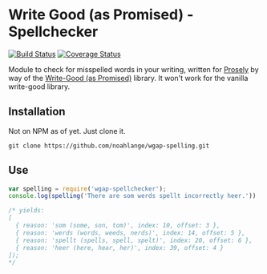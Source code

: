 # Write Good (as Promised) - Spellchecker
[![Build Status](https://travis-ci.org/noahlange/wgap-spellchecker.svg?branch=master)](https://travis-ci.org/noahlange/wgap-spellchecker)
[![Coverage Status](https://coveralls.io/repos/noahlange/wgap-spellchecker/badge.svg?branch=master&service=github)](https://coveralls.io/github/noahlange/wgap-spellchecker?branch=master)

Module to check for misspelled words in your writing, written for
[Prosely](https://github.com/noahlange/prosely) by way of the
[Write-Good (as Promised)](https://github.com/noahlange/write-good-as-promised)
library. It won't work for the vanilla write-good library.

## Installation
Not on NPM as of yet. Just clone it.

```shell
git clone https://github.com/noahlange/wgap-spelling.git
```

## Use

```javascript
var spelling = require('wgap-spellchecker');
console.log(spelling('There are som werds spellt incorrectly heer.'))

/* yields:
[
  { reason: 'som (some, son, tom)', index: 10, offset: 3 },
  { reason: 'werds (words, weeds, nerds)', index: 14, offset: 5 },
  { reason: 'spellt (spells, spell, spelt)', index: 20, offset: 6 },
  { reason: 'heer (here, hear, her)', index: 39, offset: 4 }
]);
*/

```
